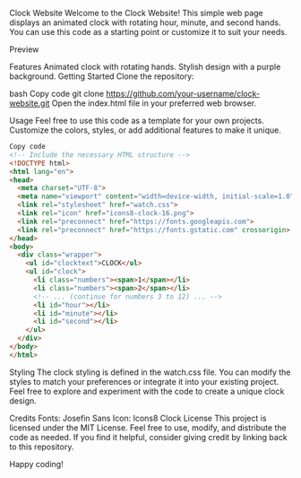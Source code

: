 
Clock Website
Welcome to the Clock Website! This simple web page displays an animated clock with rotating hour, minute, and second hands. You can use this code as a starting point or customize it to suit your needs.

Preview

Features
Animated clock with rotating hands.
Stylish design with a purple background.
Getting Started
Clone the repository:

bash
Copy code
git clone https://github.com/your-username/clock-website.git
Open the index.html file in your preferred web browser.

Usage
Feel free to use this code as a template for your own projects. Customize the colors, styles, or add additional features to make it unique.

```html
Copy code
<!-- Include the necessary HTML structure -->
<!DOCTYPE html>
<html lang="en">
<head>
  <meta charset="UTF-8">
  <meta name="viewport" content="width=device-width, initial-scale=1.0">
  <link rel="stylesheet" href="watch.css">
  <link rel="icon" href="icons8-clock-16.png">
  <link rel="preconnect" href="https://fonts.googleapis.com">
  <link rel="preconnect" href="https://fonts.gstatic.com" crossorigin>
</head>
<body>
  <div class="wrapper">
    <ul id="clocktext">CLOCK</ul>
    <ul id="clock">
      <li class="numbers"><span>1</span></li>
      <li class="numbers"><span>2</span></li>
      <!-- ... (continue for numbers 3 to 12) ... -->
      <li id="hour"></li>
      <li id="minute"></li>
      <li id="second"></li>
    </ul>
  </div>
</body>
</html>
```
Styling
The clock styling is defined in the watch.css file. You can modify the styles to match your preferences or integrate it into your existing project. Feel free to explore and experiment with the code to create a unique clock design.

Credits
Fonts: Josefin Sans
Icon: Icons8 Clock
License
This project is licensed under the MIT License. Feel free to use, modify, and distribute the code as needed. If you find it helpful, consider giving credit by linking back to this repository.

Happy coding!
